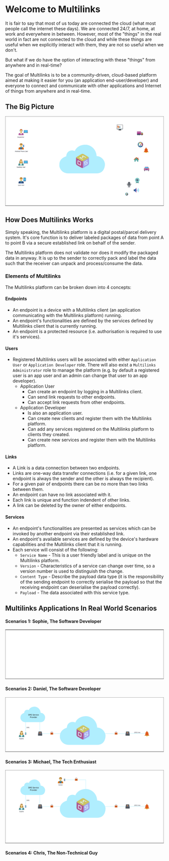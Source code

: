 # Welcome to Multilinks

It is fair to say that most of us today are connected the cloud (what most people call the internet these days). We are connected 24/7, at home, at work and everywhere in between. However, most of the "things" in the real world in fact are not connected to the cloud and while these things are useful when we explicitly interact with them, they are not so useful when we don't.

But what if we do have the option of interacting with these "things" from anywhere and in real-time?

The goal of Multilinks is to be a community-driven, cloud-based platform aimed at making it easier for you (an application end-user/developer) and everyone to connect and communicate with other applications and Internet of things from anywhere and in real-time.

## The Big Picture

![Multilinks Big Picture](doc_assets/the_big_picture.gif "The big picture")

## How Does Multilinks Works

Simply speaking, the Multilinks platform is a digital postal/parcel delivery system. It's core function is to deliver labeled packages of data from point A to point B via a secure established link on behalf of the sender.

The Multilinks platform does not validate nor does it modify the packaged data in anyway. It is up to the sender to correctly pack and label the data such that the receiver can unpack and process/consume the data.

### Elements of Multilinks

The Multilinks platform can be broken down into 4 concepts:

#### Endpoints

   * An endpoint is a device with a Multilinks client (an application communicating with the Multilinks platform) running.
   * An endpoint's functionalities are defined by the services defined by Multilinks client that is currently running.
   * An endpoint is a protected resource (i.e. authorisation is required to use it's services).

#### Users

   * Registered Multilinks users will be associated with either `Application User` or `Application Developer` role. There will also exist a `Multilinks Administrator` role to manage the platform (e.g. by default a registered user is an app user and an admin can change that user to an app developer).
      + Application User
         - Can create an endpoint by logging in a Multilinks client.
         - Can send link requests to other endpoints.
         - Can accept link requests from other endpoints.
      + Application Developer
         - Is also an application user.
         - Can create new clients and register them with the Multilinks platform.
         - Can add any services registered on the Multilinks platform to clients they created.
         - Can create new services and register them with the Multilinks platform.

#### Links

   * A Link is a data connection between two endpoints.
   * Links are one-way data transfer connections (i.e. for a given link, one endpoint is always the sender and the other is always the recipient).
   * For a given pair of endpoints there can be no more than two links between them.
   * An endpoint can have no link associated with it.
   * Each link is unique and function indendent of other links.
   * A link can be deleted by the owner of either endpoints.

#### Services

   * An endpoint's functionalities are presented as services which can be invoked by another endpoint via their established link.
   * An endpoint's available services are defined by the device's hardware capabilities and the Multilinks client that it is running.
   * Each service will consist of the following:
      + `Service Name` - This is a user friendly label and is unique on the Multilinks platform.
      + `Version` - Characteristics of a service can change over time, so a version number is used to distinguish the change.
      + `Content Type` - Describe the payload data type (it is the responsibility of the sending endpoint to correctly serialise the payload so that the receiving endpoint can deserialise the payload correctly).
      + `Payload` - The data associated with this service type.

## Multilinks Applications In Real World Scenarios

#### Scenarios 1: Sophie, The Software Developer

![Scenarios 1: Sophie, The Software Developer](doc_assets/scenario_1_sophie.gif "Scenarios 1: Sophie, The Software Developer")

#### Scenarios 2: Daniel, The Software Developer

![Scenarios 2: Daniel, The Software Developer](doc_assets/scenario_2_daniel.gif "Scenarios 2: Daniel, The Software Developer")

#### Scenarios 3: Michael, The Tech Enthusiast

![Scenarios 3: Michael, The Tech Enthusiast](doc_assets/scenario_3_michael.gif "Scenarios 3: Michael, The Tech Enthusiast")

#### Scenarios 4: Chris, The Non-Technical Guy